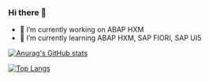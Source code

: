 ### Hi there 👋


- 🔭 I’m currently working on ABAP HXM
- 🌱 I’m currently learning ABAP HXM, SAP FIORI, SAP UI5
  

<!-- 
- 👯 I’m looking to collaborate on ...
- 🤔 I’m looking for help with ...
- 💬 Ask me about ...
- 📫 How to reach me: ...
- 😄 Pronouns: ...
- ⚡ Fun fact: ...
-->

[![Anurag's GitHub stats](https://github-readme-stats.vercel.app/api?username=Dudualuizio17&count_private=true&theme=cobalt&show_icons=true&include_all_commits=true)](https://github.com/anuraghazra/github-readme-stats)

[![Top Langs](https://github-readme-stats.vercel.app/api/top-langs/?username=Dudualuizio17&layout=compact&langs_count=6&hide=shell,makefile&theme=cobalt&count_private=true&hide_border=true&count_private=true)](https://github.com/anuraghazra/github-readme-stats)
